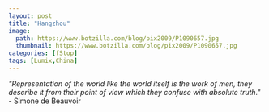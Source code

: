 ```yaml
---
layout: post
title: "Hangzhou"
image:
  path: https://www.botzilla.com/blog/pix2009/P1090657.jpg
  thumbnail: https://www.botzilla.com/blog/pix2009/P1090657.jpg
categories: [fStop]
tags: [Lumix,China]
---
```


<p class="well"><i>"Representation of the world like the world itself is the work of men, they describe it from their point of view which they confuse with absolute truth."</i> - Simone de Beauvoir</p>

